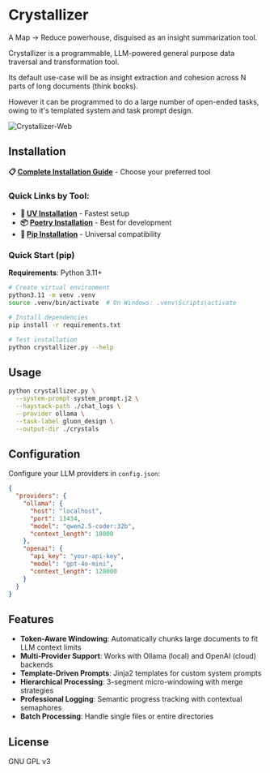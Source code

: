 # Crystallizer
A Map -> Reduce powerhouse,
disguised as an insight summarization tool.

Crystallizer is a programmable, LLM-powered
general purpose data traversal and transformation tool.

Its default use-case will be as insight extraction
and cohesion across N parts of long documents (think books).

However it can be programmed to do a large number
of open-ended tasks, owing to it's templated
system and task prompt design.

![Crystallizer-Web](https://github.com/user-attachments/assets/97fd2904-10e8-4fe0-96c9-4bd06a8b195e)

## Installation

**📋 [Complete Installation Guide](INSTALL.md)** - Choose your preferred tool

### Quick Links by Tool:

- **🚀 [UV Installation](INSTALL.md#-uv-recommended---fastest)** - Fastest setup
- **📦 [Poetry Installation](INSTALL.md#-poetry-best-for-development)** - Best for development  
- **🐍 [Pip Installation](INSTALL.md#-standard-pip-universal)** - Universal compatibility

### Quick Start (pip)

**Requirements**: Python 3.11+

```bash
# Create virtual environment
python3.11 -m venv .venv
source .venv/bin/activate  # On Windows: .venv\Scripts\activate

# Install dependencies
pip install -r requirements.txt

# Test installation
python crystallizer.py --help
```

## Usage

```bash
python crystallizer.py \
  --system-prompt system_prompt.j2 \
  --haystack-path ./chat_logs \
  --provider ollama \
  --task-label gluon_design \
  --output-dir ./crystals
```

## Configuration

Configure your LLM providers in `config.json`:

```json
{
  "providers": {
    "ollama": {
      "host": "localhost",
      "port": 11434,
      "model": "qwen2.5-coder:32b",
      "context_length": 18000
    },
    "openai": {
      "api_key": "your-api-key",
      "model": "gpt-4o-mini",
      "context_length": 128000
    }
  }
}
```

## Features

- **Token-Aware Windowing**: Automatically chunks large documents to fit LLM context limits
- **Multi-Provider Support**: Works with Ollama (local) and OpenAI (cloud) backends  
- **Template-Driven Prompts**: Jinja2 templates for custom system prompts
- **Hierarchical Processing**: 3-segment micro-windowing with merge strategies
- **Professional Logging**: Semantic progress tracking with contextual semaphores
- **Batch Processing**: Handle single files or entire directories

## License
GNU GPL v3
